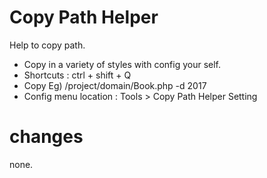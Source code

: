 # Copy Path Helper
Help to copy path.

<ul>
    <li>Copy in a variety of styles with config your self. </li>
    <li>Shortcuts : ctrl + shift + Q</li>
    <li>Copy Eg) /project/domain/Book.php -d 2017</li>
    <li>Config menu location : Tools > Copy Path Helper Setting</li>
</ul>

<h1>changes </h1>
none.